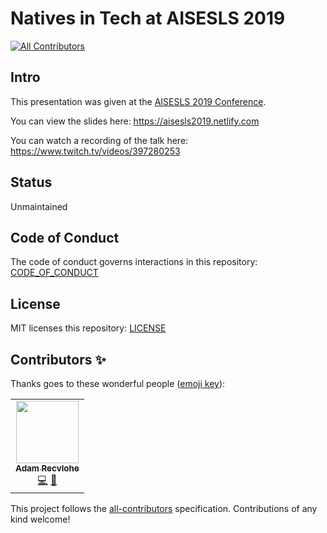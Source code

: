 # Natives in Tech at AISESLS 2019
<!-- ALL-CONTRIBUTORS-BADGE:START - Do not remove or modify this section -->
[![All Contributors](https://img.shields.io/badge/all_contributors-1-orange.svg?style=flat-square)](#contributors-)
<!-- ALL-CONTRIBUTORS-BADGE:END -->

## Intro

This presentation was given at the [AISESLS 2019 Conference](https://www.eiseverywhere.com/ehome/375978/801176/?date=03/17/2019).

You can view the slides here: https://aisesls2019.netlify.com

You can watch a recording of the talk here: https://www.twitch.tv/videos/397280253

## Status

Unmaintained

## Code of Conduct

The code of conduct governs interactions in this repository: [CODE_OF_CONDUCT](CODE_OF_CONDUCT)

## License

MIT licenses this repository: [LICENSE](LICENSE)

## Contributors ✨

Thanks goes to these wonderful people ([emoji key](https://allcontributors.org/docs/en/emoji-key)):

<!-- ALL-CONTRIBUTORS-LIST:START - Do not remove or modify this section -->
<!-- prettier-ignore-start -->
<!-- markdownlint-disable -->
<table>
  <tr>
    <td align="center"><a href="https://arecvlohe.github.io/simple-portfolio/"><img src="https://avatars3.githubusercontent.com/u/9747933?v=4" width="100px;" alt=""/><br /><sub><b>Adam Recvlohe</b></sub></a><br /><a href="https://github.com/nativesintech/aisesls2019.netlify.com/commits?author=arecvlohe" title="Code">💻</a> <a href="https://github.com/nativesintech/aisesls2019.netlify.com/commits?author=arecvlohe" title="Documentation">📖</a></td>
  </tr>
</table>

<!-- markdownlint-enable -->
<!-- prettier-ignore-end -->
<!-- ALL-CONTRIBUTORS-LIST:END -->

This project follows the [all-contributors](https://github.com/all-contributors/all-contributors) specification. Contributions of any kind welcome!